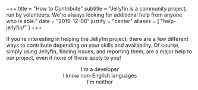 +++
title = "How to Contribute"
subtitle = "Jellyfin is a community project, run by volunteers. We're always looking for additional help from anyone who is able."
date = "2019-12-08"
justify = "center"
aliases = [
   "help-jellyfin/"
]
+++

<p>If you're interesting in helping the Jellyfin project, there are a few different ways to contribute depending on your skills and availability. Of course, simply using Jellyfin, finding issues, and reporting them, are a major help to our project, even if none of these apply to you!</p>
						<p>
						<div class="buttons" style="text-align:center">
						<div class="button button__accent" id="developer_button">I'm a developer</div>
						<div class="button button__accent" id="translator_button">I know non-English languages</div>
						<div class="button button__accent" id="supporter_button">I'm neither</div>
						</div>
						</p>
						<script type="text/javascript">
							document.getElementById("developer_button").onclick = function() {
								if (document.getElementById("developer").style.display == 'block') {
									document.getElementById("translator").style.display = "none";
									document.getElementById("supporter").style.display = "none";
								}
								if (document.getElementById("developer").style.display == 'none') {
									document.getElementById("developer").style.display = "block";
									document.getElementById("translator").style.display = "none";
									document.getElementById("supporter").style.display = "none";
									document.getElementById("developer").scrollIntoView(true);
								} else {
									document.getElementById("developer").style.display = "none";
								}
							}
							document.getElementById("translator_button").onclick = function() {
								if (document.getElementById("translator").style.display == 'block') {
									document.getElementById("developer").style.display = "none";
									document.getElementById("supporter").style.display = "none";
								}
								if (document.getElementById("translator").style.display == 'none') {
									document.getElementById("translator").style.display = "block";
									document.getElementById("developer").style.display = "none";
									document.getElementById("supporter").style.display = "none";
									document.getElementById("translator").scrollIntoView(true);
								} else {
									document.getElementById("translator").style.display = "none";
								}
							}
							document.getElementById("supporter_button").onclick = function() {
								if (document.getElementById("supporter").style.display == 'block') {
									document.getElementById("developer").style.display = "none";
									document.getElementById("translator").style.display = "none";
								}
								if (document.getElementById("supporter").style.display == 'none') {
									document.getElementById("supporter").style.display = "block";
									document.getElementById("developer").style.display = "none";
									document.getElementById("translator").style.display = "none";
									document.getElementById("developer").scrollIntoView(true);
								} else {
									document.getElementById("supporter").style.display = "none";
								}
							}
						</script>
						<div id="developer" style="display:none;">
							<p>There's a couple ways to get involved with Jellyfin, depending on your skillset.
							<div class="buttons" style="text-align:center">
							<div class="button button__accent" id="backend_button">I'm a C# developer</div>
							<div class="button button__accent" id="frontend_button">I'm a JS developer</div>
							<div class="button button__accent" id="other_button">I'm another developer</div>
							</div>
							</p>
							<script type="text/javascript">
								document.getElementById("backend_button").onclick = function() {
									if (document.getElementById("backend").style.display == 'block') {
										document.getElementById("frontend").style.display = "none";
										document.getElementById("other").style.display = "none";
									}
									if (document.getElementById("backend").style.display == 'none') {
										document.getElementById("backend").style.display = "block";
										document.getElementById("frontend").style.display = "none";
										document.getElementById("other").style.display = "none";
										document.getElementById("backend").scrollIntoView(true);
									} else {
										document.getElementById("backend").style.display = "none";
									}
								}
								document.getElementById("frontend_button").onclick = function() {
									if (document.getElementById("frontend").style.display == 'block') {
										document.getElementById("backend").style.display = "none";
										document.getElementById("other").style.display = "none";
									}
									if (document.getElementById("frontend").style.display == 'none') {
										document.getElementById("frontend").style.display = "block";
										document.getElementById("backend").style.display = "none";
										document.getElementById("other").style.display = "none";
										document.getElementById("frontend").scrollIntoView(true);
									} else {
										document.getElementById("frontend").style.display = "none";
									}
								}
								document.getElementById("other_button").onclick = function() {
									if (document.getElementById("other").style.display == 'block') {
										document.getElementById("backend").style.display = "none";
										document.getElementById("frontend").style.display = "none";
									}
									if (document.getElementById("other").style.display == 'none') {
										document.getElementById("other").style.display = "block";
										document.getElementById("backend").style.display = "none";
										document.getElementById("frontend").style.display = "none";
										document.getElementById("other").scrollIntoView(true);
									} else {
										document.getElementById("other").style.display = "none";
									}
								}
							</script>
							<div id="backend" style="display:none;">
								<p>The main core of Jellyfin as well as its plugins are written in C#. You have a couple options to get started.
								<div class="buttons" style="text-align:center">
								<div class="button button__accent" id="b_bugfix_button">Fix some bugs</div>
								<div class="button button__accent" id="b_feature_button">Implement a new feature</div>
								</div>
								</p>
								<script type="text/javascript">
									document.getElementById("b_bugfix_button").onclick = function() {
										if (document.getElementById("b_bugfix").style.display == 'block') {
											document.getElementById("b_feature").style.display = "none";
										}
										if (document.getElementById("b_bugfix").style.display == 'none') {
											document.getElementById("b_bugfix").style.display = "block";
											document.getElementById("b_feature").style.display = "none";
											document.getElementById("b_bugfix").scrollIntoView(true);
										} else {
											document.getElementById("b_bugfix").style.display = "none";
										}
									}
									document.getElementById("b_feature_button").onclick = function() {
										if (document.getElementById("b_feature").style.display == 'block') {
											document.getElementById("b_bugfix").style.display = "none";
										}
										if (document.getElementById("b_feature").style.display == 'none') {
											document.getElementById("b_feature").style.display = "block";
											document.getElementById("b_bugfix").style.display = "none";
											document.getElementById("b_feature").scrollIntoView(true);
										} else {
											document.getElementById("b_feature").style.display = "none";
										}
									}
								</script>
								<div id="b_bugfix" style="display:none;">
									<p>There are always bugs to fix in Jellyfin. If you want to find an existing bug to fix, head over to the <a href="https://github.com/jellyfin/jellyfin/issues?q=is%3Aissue+is%3Aopen+label%3Abug" style="color:#fff">open Bug Issues page</a> on GitHub, and find one that interests you. If you find a bug that affects you already, it's a good candidate to fix as you should be quickly able to test it; otherwise, the bug report should list steps to reproduce the bug.</p>
									<p>Once you've found a bug you'd like to fix, head over to the <a href="https://github.com/jellyfin/jellyfin" style="color:#fff">GitHub page</a> for the server and begin hacking. Development documentation can be found on the <a href="../docs/" style="color:#fff">Documentation page</a>. When the fix is ready, feel free to propose it to other users in the issue to get them to help test as well.</p>
									<p>You should always develop bugfixes on a dedicated Git branch within your own Fork of Jellyfin (the fork+branch model). Once your bugfix is ready, submit a Pull Request on GitHub from your feature branch to the Master branch of the project. It will be reviewed and, when it passes review, accepted into Jellyfin.</p>
								</div>
								<div id="b_feature" style="display:none;">
									<p>New features for Jellyfin are generally implemented in one of two ways, depending on the complexity and scope of the feature.</p>
									<p>First, check out our <a href="https://features.jellyfin.org" style="color:#fff">Feature Requests tracker</a> and find something that looks interesting or useful to you. Please comment on the issue to indicate that you are working on it in order to let everyone know.</p>
									<p>Most well-requested features will have a tag; as a C# developer, those tagged as <b>"Server"</b> or <b>"Plugin"</b> are of the most interest to you. Select the option below based on the tag on the feature.
									<div class="buttons" style="text-align:center">
									<div class="button button__accent" id="b_f_server_button">Server</div>
									<div class="button button__accent" id="b_f_plugin_button">Plugin</div>
									</div>
									</p>
									<script type="text/javascript">
										document.getElementById("b_f_server_button").onclick = function() {
											if (document.getElementById("b_f_server").style.display == 'block') {
												document.getElementById("b_f_plugin").style.display = "none";
											}
											if (document.getElementById("b_f_server").style.display == 'none') {
												document.getElementById("b_f_server").style.display = "block";
												document.getElementById("b_f_plugin").style.display = "none";
												document.getElementById("b_f_server").scrollIntoView(true);
											} else {
												document.getElementById("b_f_server").style.display = "none";
											}
										}
										document.getElementById("b_f_plugin_button").onclick = function() {
											if (document.getElementById("b_f_plugin").style.display == 'block') {
												document.getElementById("b_f_server").style.display = "none";
											}
											if (document.getElementById("b_f_plugin").style.display == 'none') {
												document.getElementById("b_f_plugin").style.display = "block";
												document.getElementById("b_f_server").style.display = "none";
												document.getElementById("b_f_plugin").scrollIntoView(true);
											} else {
												document.getElementById("b_f_plugin").style.display = "none";
											}
										}
									</script>
									<div id="b_f_server" style="display:none;">
										<p>Features of this type should be implemented directly into the core server itself. Once you've found a feature you want to implement, head over to the <a href="https://github.com/jellyfin/jellyfin" style="color:#fff">GitHub page</a> for the server and begin hacking. Development documentation can be found on the <a href="../docs/" style="color:#fff">Documentation page</a>.</p>
										<p>You should always develop features on a dedicated Git branch within your own Fork of Jellyfin (the fork+branch model). Once your feature is ready, submit a Pull Request on GitHub from your feature branch to the Master branch of the project. It will be reviewed and, if it passes review, accepted into Jellyfin.</p>
									</div>
									<div id="b_f_plugin" style="display:none;">
										<p>Features of this type should be implemented as external plugins. Plugins help extend the functionality of Jellyfin without integrating the code into the main core. This lets users select the features they want and install them dynamically, without complicating the server as a whole. For developers, they also help keep the code clean and focused on the functionality, without worrying about the backend.</p>
										<p>Once you've found a feature you want to implement with a plugin, check out the <a href="https://github.com/jellyfin/jellyfin-plugin-template" style="color:#fff">Plugin Template repository</a> and clone this repository into a new project. Official plugins are named "jellyfin-plugin-mycoolname". You can use this template to get you started on writing the plugin. You may also want to consult the <a href="../docs/plugin-api/index.html" style="color:#fff">Jellyfin API documentation</a> to help learn the interfaces available.</p>
										<p>Once your plugin is working as expected, and all information filled out, publish your code to GitHub and <a href="https://matrix.to/#/#jellyfin-dev:matrix.org" style="color:#fff">contact the team on Matrix</a>. If your plugin passes our evaluation, we will add it to the official plugin catalogue, and can optionally transfer ownership of the plugin to the Jellyfin organization on GitHub.</p>
									</div>
								</div>
							</div>
							<div id="frontend" style="display:none;">
								<p>The primary Jellyfin WebUI is written primarily in Javascript. You have a couple options to get started.
								<div class="buttons" style="text-align:center">
								<div class="button button__accent" id="f_bugfix_button">Fix some bugs</div>
								<div class="button button__accent" id="f_feature_button">Implement a new feature</div>
								<div class="button button__accent" id="f_react_button">Help build the new React frontend</div>
								</div>
								</p>
								<script type="text/javascript">
									document.getElementById("f_bugfix_button").onclick = function() {
										if (document.getElementById("f_bugfix").style.display == 'block') {
											document.getElementById("f_feature").style.display = "none";
											document.getElementById("f_react").style.display = "none";
										}
										if (document.getElementById("f_bugfix").style.display == 'none') {
											document.getElementById("f_bugfix").style.display = "block";
											document.getElementById("f_feature").style.display = "none";
											document.getElementById("f_react").style.display = "none";
											document.getElementById("f_bugfix").scrollIntoView(true);
										} else {
											document.getElementById("f_bugfix").style.display = "none";
										}
									}
									document.getElementById("f_feature_button").onclick = function() {
										if (document.getElementById("f_feature").style.display == 'block') {
											document.getElementById("f_bugfix").style.display = "none";
											document.getElementById("f_react").style.display = "none";
										}
										if (document.getElementById("f_feature").style.display == 'none') {
											document.getElementById("f_feature").style.display = "block";
											document.getElementById("f_bugfix").style.display = "none";
											document.getElementById("f_react").style.display = "none";
											document.getElementById("f_feature").scrollIntoView(true);
										} else {
											document.getElementById("f_feature").style.display = "none";
										}
									}
									document.getElementById("f_react_button").onclick = function() {
										if (document.getElementById("f_react").style.display == 'block') {
											document.getElementById("f_feature").style.display = "none";
											document.getElementById("f_bugfix").style.display = "none";
										}
										if (document.getElementById("f_react").style.display == 'none') {
											document.getElementById("f_react").style.display = "block";
											document.getElementById("f_feature").style.display = "none";
											document.getElementById("f_bugfix").style.display = "none";
											document.getElementById("f_react").scrollIntoView(true);
										} else {
											document.getElementById("f_react").style.display = "none";
										}
									}
								</script>
								<div id="f_bugfix" style="display:none;">
									<p>There are always bugs to fix in Jellyfin. If you want to find an existing bug to fix, head over to the <a href="https://github.com/jellyfin/jellyfin-web/issues?q=is%3Aissue+is%3Aopen+label%3Abug" style="color:#fff">open Bug Issues page</a> on GitHub, and find one that interests you. If you find a bug that affects you already, it's a good candidate to fix as you should be quickly able to test it; otherwise, the bug report should list steps to reproduce the bug.</p>
									<p>Once you've found a bug you'd like to fix, head over to the <a href="https://github.com/jellyfin/jellyfin-web" style="color:#fff">GitHub page</a> for the WebUI and begin hacking. Development documentation can be found on the <a href="../docs/" style="color:#fff">Documentation page</a>. When the fix is ready, feel free to propose it to other users in the issue to get them to help test as well.</p>
									<p>You should always develop bugfixes on a dedicated Git branch within your own Fork of Jellyfin's WebUI (the fork+branch model). Once your bugfix is ready, submit a Pull Request on GitHub from your feature branch to the Master branch of the project. It will be reviewed and, if it passes review, accepted into Jellyfin.</p>
								</div>
								<div id="f_feature" style="display:none;">
									<p>First, check out our <a href="https://features.jellyfin.org" style="color:#fff">Feature Requests tracker</a> and find something that looks interesting or useful to you. Please comment on the issue to indicate that you are working on it in order to let everyone know.</p>
									<p>Most well-requested features will have a tag; as a Javascript developer, those tagged as <b>"Web UI"</b> are of the most interest to you.
									<p>Once you've found a feature you'd like to implement, head over to the <a href="https://github.com/jellyfin/jellyfin" style="color:#fff">GitHub page</a> for the server and begin hacking. Development documentation can be found on the <a href="../docs/" style="color:#fff">Documentation page</a>.</p>
									<p>You should always develop features on a dedicated Git branch within your own Fork of Jellyfin's WebUI (the fork+branch model). Once your feature is ready, submit a Pull Request on GitHub from your feature branch to the Master branch of the project. It will be reviewed and, if it passes review, accepted into Jellyfin.</p>
								</div>
								<div id="f_react" style="display:none;">
									<p>Jellyfin's planned next-generation Web UI and base for new apps, is based on React-Native. Head over to the <a href="https://github.com/jellyfin/jellyfin-react-client" style="color:#fff">project page</a> on GitHub for more information.</p>
								</div>
							</div>
							<div id="other" style="display:none;">
								<p>Jellyfin has several other sub-projects that use various languages. If any of these suit you, head over to the relevant project page and begin hacking.</p>
								<p><b>Java:</b> The <a href="https://github.com/jellyfin/jellyfin-androidtv" style="color:#fff">Android TV</a> and <a href="https://github.com/jellyfin/jellyfin-android" style="color:#fff">Android</a> apps are written in Java; Android also includes the main WebUI.</p>
								<p><b>Python:</b> The <a href="https://github.com/jellyfin/jellyfin-kodi" style="color:#fff">Kodi</a> client is written in Python.</p>
								<p><b>BrightScript:</b> The <a href="https://github.com/jellyfin/jellyfin-roku" style="color:#fff">Roku</a> client is written in BrightScript.</p>
								<p>Feel free to browse around the <a href="https://github.com/jellyfin" style="color:#fff">project page</a> for the full list of official sub-projects.</p>
							</div>
						</div>
						<div id="translator" style="display:none;">
							<p>Check our our <a href="https://translate.jellyfin.org/" style="color:#fff">Weblate instance</a> and start helping to translate strings to other languages! Logging in will require a <a href="https://github.com" style="color:#fff">GitHub</a> account.</p>
						</div>
						<div id="supporter" style="display:none;">
							<p>Even if you're not a developer or able to speak multiple languages, there's still lots of things you can do to help Jellyfin.
							<div class="buttons" style="text-align:center">
							<div class="button button__accent" id="s_document_button">Write documentation</div>
							<div class="button button__accent" id="s_troubleshoot_button">Help people troubleshoot</div>
							<div class="button button__accent" id="s_financier_button">Help pay for expenses</div>
							</div>
							<p>
							<script type="text/javascript">
								document.getElementById("s_document_button").onclick = function() {
									if (document.getElementById("s_document").style.display == 'block') {
										document.getElementById("s_troubleshoot").style.display = "none";
										document.getElementById("s_financier").style.display = "none";
									}
									if (document.getElementById("s_document").style.display == 'none') {
										document.getElementById("s_document").style.display = "block";
										document.getElementById("s_troubleshoot").style.display = "none";
										document.getElementById("s_financier").style.display = "none";
										document.getElementById("s_document").scrollIntoView(true);
									} else {
										document.getElementById("s_document").style.display = "none";
									}
								}
								document.getElementById("s_troubleshoot_button").onclick = function() {
									if (document.getElementById("s_troubleshoot").style.display == 'block') {
										document.getElementById("s_document").style.display = "none";
										document.getElementById("s_financier").style.display = "none";
									}
									if (document.getElementById("s_troubleshoot").style.display == 'none') {
										document.getElementById("s_troubleshoot").style.display = "block";
										document.getElementById("s_document").style.display = "none";
										document.getElementById("s_financier").style.display = "none";
										document.getElementById("s_troubleshoot").scrollIntoView(true);
									} else {
										document.getElementById("s_troubleshoot").style.display = "none";
									}
								}
								document.getElementById("s_financier_button").onclick = function() {
									if (document.getElementById("s_financier").style.display == 'block') {
										document.getElementById("s_document").style.display = "none";
										document.getElementById("s_troubleshoot").style.display = "none";
									}
									if (document.getElementById("s_financier").style.display == 'none') {
										document.getElementById("s_financier").style.display = "block";
										document.getElementById("s_document").style.display = "none";
										document.getElementById("s_troubleshoot").style.display = "none";
										document.getElementById("s_financier").scrollIntoView(true);
									} else {
										document.getElementById("s_financier").style.display = "none";
									}
								}
							</script>
							<div id="s_document" style="display:none;">
								<p>Documentation is simultaneously very important, but very neglected in a lot of projects. We want to be different, and you can help! If you come across anything that you think should be documented, such as how to do things, configuration steps, or just general helpful pointers, we welcome contributions to <a href="https://github.com/jellyfin/jellyfin-docs" style="color:#fff">our Documentation Repository</a>, visible <a href="../docs/" style="color:#fff">here</a>.
							</div>
							<div id="s_troubleshoot" style="display:none;">
								<p>We have a large and diverse userbase, with so many features that the combinations and configurations are almost endless. But as a volunteer-run project, the contributors can often be limited in the help they can provide. If you are well-versed in Jellyfin's operation, we welcome you to try to help troubleshoot problems your fellow users are having. Troubleshooting generally occurs in our <a href="https://matrix.to/#/#jellyfin:matrix.org" style="color:#fff">main</a> and <a href="https://matrix.to/#/#jellyfin-troubleshooting:matrix.org" style="color:#fff">troubleshooting</a> Matrix rooms, on <a href="https://reddit.com/r/jellyfin" style="color:#fff">our Reddit Subreddit</a>, and on <a href="https://forum.jellyfin.org" style="color:#fff">our Forum</a>. Hanging around those places and helping your fellow users, in a kind, courteous, and respectful manner, earns our eternal gratitude!</p>
							</div>
							<div id="s_financier" style="display:none;">
								<p>As a project, we generally don't like asking for donations - we're entirely volunteer-run and intend to keep Jellyfin free as in beer, as well as free as in speech, forever. We do not wish, support, nor intend donations to privilege any user's voice or priorities. That said, if you do want to help us cover some operating expenses like our VPS hosting, domains, developer licences, metadata API keys, and other incidental expenses, check out our <a href="https://opencollective.com/jellyfin" style="color:#fff">OpenCollective page</a> to donate. Our entire budget as well as all expenses are publicly visible there.
							</div>
						</div>
				</div>